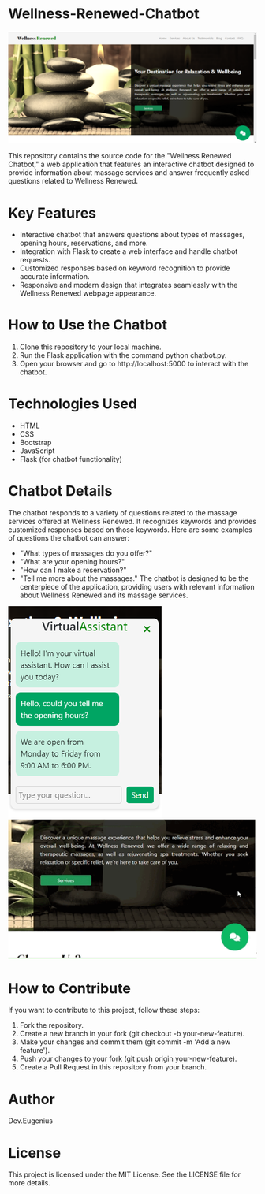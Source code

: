 # Wellness-Renewed-Chatbot

![Captura 1](static/img/Captura1.png)

This repository contains the source code for the "Wellness Renewed Chatbot," a web application that features an interactive chatbot designed to provide information about massage services and answer frequently asked questions related to Wellness Renewed.

# Key Features
- Interactive chatbot that answers questions about types of massages, opening hours, reservations, and more.
- Integration with Flask to create a web interface and handle chatbot requests.
- Customized responses based on keyword recognition to provide accurate information.
- Responsive and modern design that integrates seamlessly with the Wellness Renewed webpage appearance.

# How to Use the Chatbot
1. Clone this repository to your local machine.
2. Run the Flask application with the command python chatbot.py.
3. Open your browser and go to http://localhost:5000 to interact with the chatbot.

# Technologies Used
- HTML
- CSS
- Bootstrap
- JavaScript
- Flask (for chatbot functionality)

# Chatbot Details
The chatbot responds to a variety of questions related to the massage services offered at Wellness Renewed. It recognizes keywords and provides customized responses based on those keywords. Here are some examples of questions the chatbot can answer:

- "What types of massages do you offer?"
- "What are your opening hours?"
- "How can I make a reservation?"
- "Tell me more about the massages."
The chatbot is designed to be the centerpiece of the application, providing users with relevant information about Wellness Renewed and its massage services.

![Captura 2](static/img/Captura2.png)
![Video](static/img/chatbot.gif)

# How to Contribute
If you want to contribute to this project, follow these steps:

1. Fork the repository.
2. Create a new branch in your fork (git checkout -b your-new-feature).
3. Make your changes and commit them (git commit -m 'Add a new feature').
4. Push your changes to your fork (git push origin your-new-feature).
5. Create a Pull Request in this repository from your branch.

# Author
Dev.Eugenius

# License
This project is licensed under the MIT License. See the LICENSE file for more details.
